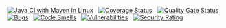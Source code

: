[![Java CI with Maven in Linux](https://github.com/UNIFI-RESILIENCE/HotelProject/actions/workflows/maven.yaml/badge.svg)](https://github.com/UNIFI-RESILIENCE/HotelProject/actions/workflows/maven.yaml) 
&nbsp; 
[![Coverage Status](https://coveralls.io/repos/github/UNIFI-RESILIENCE/HotelProject/badge.svg?branch=main)](https://coveralls.io/github/UNIFI-RESILIENCE/HotelProject?branch=ci-coveralls) 
&nbsp;
[![Quality Gate Status](https://sonarcloud.io/api/project_badges/measure?project=com.hotels.app%3Arooms&metric=alert_status)](https://sonarcloud.io/summary/new_code?id=com.hotels.app%3Arooms) 
&nbsp;
[![Bugs](https://sonarcloud.io/api/project_badges/measure?project=com.hotels.app%3Arooms&metric=bugs)](https://sonarcloud.io/summary/new_code?id=com.hotels.app%3Arooms) 
&nbsp;
[![Code Smells](https://sonarcloud.io/api/project_badges/measure?project=com.hotels.app%3Arooms&metric=code_smells)](https://sonarcloud.io/summary/new_code?id=com.hotels.app%3Arooms) 
&nbsp;
[![Vulnerabilities](https://sonarcloud.io/api/project_badges/measure?project=com.hotels.app%3Arooms&metric=vulnerabilities)](https://sonarcloud.io/summary/new_code?id=com.hotels.app%3Arooms) 
&nbsp;
[![Security Rating](https://sonarcloud.io/api/project_badges/measure?project=com.hotels.app%3Arooms&metric=security_rating)](https://sonarcloud.io/summary/new_code?id=com.hotels.app%3Arooms)
